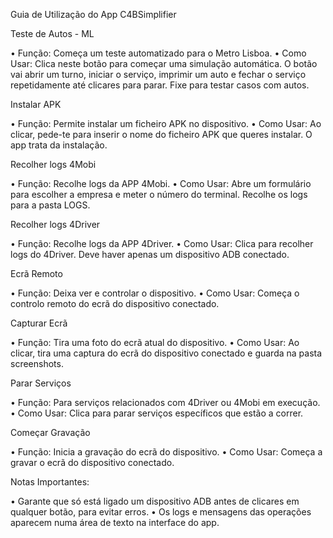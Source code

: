 Guia de Utilização do App C4BSimplifier

Teste de Autos - ML

 • Função: Começa um teste automatizado para o Metro Lisboa.
 • Como Usar: Clica neste botão para começar uma simulação automática. O botão vai abrir um turno, iniciar o serviço, imprimir um auto e fechar o serviço repetidamente até clicares para parar. Fixe para testar casos com autos.

Instalar APK

 • Função: Permite instalar um ficheiro APK no dispositivo.
 • Como Usar: Ao clicar, pede-te para inserir o nome do ficheiro APK que queres instalar. O app trata da instalação.

Recolher logs 4Mobi

 • Função: Recolhe logs da APP 4Mobi.
 • Como Usar: Abre um formulário para escolher a empresa e meter o número do terminal. Recolhe os logs para a pasta LOGS.

Recolher logs 4Driver

 • Função: Recolhe logs da APP 4Driver.
 • Como Usar: Clica para recolher logs do 4Driver. Deve haver apenas um dispositivo ADB conectado.

Ecrã Remoto

 • Função: Deixa ver e controlar o dispositivo.
 • Como Usar: Começa o controlo remoto do ecrã do dispositivo conectado.

Capturar Ecrã

 • Função: Tira uma foto do ecrã atual do dispositivo.
 • Como Usar: Ao clicar, tira uma captura do ecrã do dispositivo conectado e guarda na pasta screenshots.

Parar Serviços

 • Função: Para serviços relacionados com 4Driver ou 4Mobi em execução.
 • Como Usar: Clica para parar serviços específicos que estão a correr.

Começar Gravação

 • Função: Inicia a gravação do ecrã do dispositivo.
 • Como Usar: Começa a gravar o ecrã do dispositivo conectado.

Notas Importantes:

 • Garante que só está ligado um dispositivo ADB antes de clicares em qualquer botão, para evitar erros.
 • Os logs e mensagens das operações aparecem numa área de texto na interface do app.
